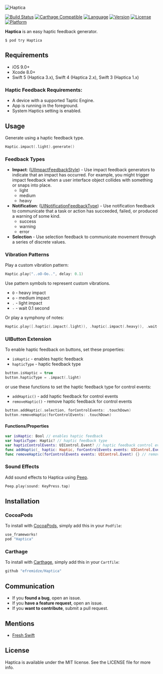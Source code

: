 ![Haptica](https://raw.githubusercontent.com/efremidze/Haptica/master/Images/logo.png)

[![Build Status](https://travis-ci.org/efremidze/Haptica.svg?branch=master)](https://travis-ci.org/efremidze/Haptica)
[![Carthage Compatible](https://img.shields.io/badge/Carthage-compatible-4BC51D.svg?style=flat)](https://github.com/Carthage/Carthage)
[![Language](https://img.shields.io/badge/Swift-5-orange.svg?style=flat)](https://swift.org)
[![Version](https://img.shields.io/cocoapods/v/Haptica.svg?style=flat)](http://cocoapods.org/pods/Haptica)
[![License](https://img.shields.io/cocoapods/l/Haptica.svg?style=flat)](http://cocoapods.org/pods/Haptica)
[![Platform](https://img.shields.io/cocoapods/p/Haptica.svg?style=flat)](http://cocoapods.org/pods/Haptica)

**Haptica** is an easy haptic feedback generator.

```
$ pod try Haptica
```

## Requirements

- iOS 9.0+
- Xcode 8.0+
- Swift 5 (Haptica 3.x), Swift 4 (Haptica 2.x), Swift 3 (Haptica 1.x)

### Haptic Feedback Requirements:
- A device with a supported Taptic Engine.
- App is running in the foreground.
- System Haptics setting is enabled.

## Usage

Generate using a haptic feedback type.

```swift
Haptic.impact(.light).generate()
```

### Feedback Types

* **Impact**: ([UIImpactFeedbackStyle](https://developer.apple.com/reference/uikit/uiimpactfeedbackstyle)) - Use impact feedback generators to indicate that an impact has occurred. For example, you might trigger impact feedback when a user interface object collides with something or snaps into place.
  * light
  * medium
  * heavy
* **Notification**: ([UINotificationFeedbackType](https://developer.apple.com/reference/uikit/uinotificationfeedbacktype)) - Use notification feedback to communicate that a task or action has succeeded, failed, or produced a warning of some kind.
  * success
  * warning
  * error
* **Selection** - Use selection feedback to communicate movement through a series of discrete values.

### Vibration Patterns

Play a custom vibration pattern:

```swift
Haptic.play("..oO-Oo..", delay: 0.1)
```

Use pattern symbols to represent custom vibrations.
- `O` - heavy impact
- `o` - medium impact
- `.` - light impact
- `-` - wait 0.1 second

Or play a symphony of notes:

```swift
Haptic.play([.haptic(.impact(.light)), .haptic(.impact(.heavy)), .wait(0.1), .haptic(.impact(.heavy)), .haptic(.impact(.light))])
```

### UIButton Extension

To enable haptic feedback on buttons, set these properties:

- `isHaptic` - enables haptic feedback
- `hapticType` - haptic feedback type

```swift
button.isHaptic = true
button.hapticType = .impact(.light)
```

or use these functions to set the haptic feedback type for control events:

- `addHaptic()` - add haptic feedback for control events
- `removeHaptic()` - remove haptic feedback for control events

```swift
button.addHaptic(.selection, forControlEvents: .touchDown)
button.removeHaptic(forControlEvents: .touchDown)
```

#### Functions/Properties

```swift
var isHaptic: Bool // enables haptic feedback
var hapticType: Haptic? // haptic feedback type
var hapticControlEvents: UIControl.Event? // haptic feedback control events
func addHaptic(_ haptic: Haptic, forControlEvents events: UIControl.Event) {} // add haptic feedback for control events
func removeHaptic(forControlEvents events: UIControl.Event) {} // remove haptic feedback for control events
```

### Sound Effects

Add sound effects to Haptica using [Peep](https://github.com/efremidze/Peep).

```swift
Peep.play(sound: KeyPress.tap)
```

## Installation

### CocoaPods
To install with [CocoaPods](http://cocoapods.org/), simply add this in your `Podfile`:
```ruby
use_frameworks!
pod "Haptica"
```

### Carthage
To install with [Carthage](https://github.com/Carthage/Carthage), simply add this in your `Cartfile`:
```ruby
github "efremidze/Haptica"
```

## Communication

- If you **found a bug**, open an issue.
- If you **have a feature request**, open an issue.
- If you **want to contribute**, submit a pull request.

## Mentions

- [Fresh Swift](http://freshswift.net/post/-kj8ocn5j9lt_ljpffm4/)

## License

Haptica is available under the MIT license. See the LICENSE file for more info.

